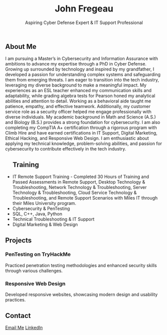    <div className='min-h-screen bg-gray-100 p-4'>
      <header className='text-center py-10 bg-gradient-to-r from-blue-500 to-purple-600 text-white rounded-lg shadow-lg mb-10'>
        <h1 className='text-5xl font-extrabold'>John Fregeau</h1>
        <p className='text-xl opacity-90'>Aspiring Cyber Defense Expert & IT Support Professional</p>
      </header>
      <section className='max-w-4xl mx-auto mb-10 p-6 bg-white shadow-md rounded-lg hover:shadow-xl transition-shadow duration-300'>
        <h2 className='text-3xl font-bold text-blue-600 mb-4'>About Me</h2>
        <p className='text-gray-800 leading-relaxed'>I am pursuing a Master’s in Cybersecurity and Information Assurance with ambitions to advance my expertise through a PhD in Cyber Defense. Growing up surrounded by technology and inspired by my grandfather, I developed a passion for understanding complex systems and safeguarding them from emerging threats. I am eager to transition into the tech industry, leveraging my diverse background to make a meaningful impact. My experiences as an ESL teacher enhanced my communication skills and adaptability, while grading algebra tests for Pearson honed my analytical abilities and attention to detail. Working as a behavioral aide taught me patience, empathy, and effective teamwork. Additionally, my customer service role as a security officer helped me engage professionally with diverse individuals. My academic background in Math and Science (A.S.) and Biology (B.S.) provides a strong foundation for cybersecurity. I am also completing my CompTIA A+ certification through a rigorous program with Climb Hire and have earned certifications in IT Support, Digital Marketing, Ethical Hacking, and Responsive Web Design. I am enthusiastic about applying my technical knowledge, problem-solving abilities, and passion for cybersecurity to contribute effectively in the tech industry.</p>
   </section>
      <ul className='list-disc pl-5 text-gray-800 space-y-3'>
      <h2 className='text-3xl font-bold text-blue-600 mb-4'>Training</h2>
          <li>IT Remote Support Training - Completed 30 Hours of Training and Passed Assessments in Remote Support, Desktop Technology & Troubleshooting, Network Technology & Troubleshooting, Server Technology & Troubleshooting, Cloud Service Technology & Troubleshooting, and Remote Support Scenarios with Miles IT through their Miles University program.</li>
          <li>Cybersecurity & PenTesting</li>
          <li>SQL, C++, Java, Python</li>
          <li>Technical Troubleshooting & IT Support</li>
          <li>Digital Marketing & Web Design</li>
        </ul>
   </section>
      <section className='max-w-4xl mx-auto mb-10'>
        <h2 className='text-3xl font-bold text-blue-600 mb-4'>Projects</h2>
        <div className='bg-gray-50 border border-gray-200 rounded-lg p-6 mb-6 hover:shadow-xl transition-shadow duration-300'>
            <h3 className='text-2xl font-bold text-blue-700'>PenTesting on TryHackMe</h3>
            <p className='text-gray-800 leading-relaxed'>Practiced penetration testing methodologies and enhanced security skills through various challenges.</p>
          </div>
        <div className='bg-white shadow rounded p-4 mb-4'>
            <h3 className='text-2xl font-bold text-blue-700'>Responsive Web Design</h3>
            <p className='text-gray-700'>Developed responsive websites, showcasing modern design and usability practices.</p>
          </div>
      </section>
      <section className='max-w-4xl mx-auto mb-10'>
        <h2 className='text-3xl font-bold text-blue-600 mb-4'>Contact</h2>
        <div className='flex space-x-4 justify-center mt-4'>
          <a href='mailto:fregeauj86@gmail.com' className='text-blue-600 hover:underline hover:text-blue-800 transition-colors duration-200'>Email Me</a>
          <a href='https://www.linkedin.com/in/fregeauj86' target='_blank' rel='noopener noreferrer' className='text-blue-600 hover:underline'>LinkedIn</a>
        </div>
      </section>
    </div>
